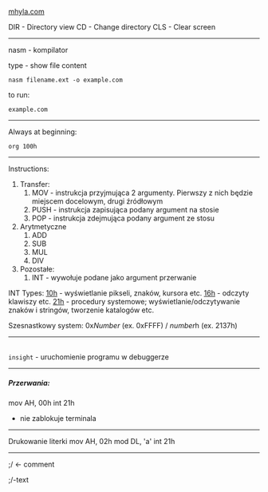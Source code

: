 [mhyla.com](https://mhyla.com/wia2-2/)

DIR - Directory view
CD - Change directory
CLS - Clear screen

---


nasm - kompilator

type - show file content

```Assembler
nasm filename.ext -o example.com
```

to run:
```Assembler
example.com
```

---

Always at beginning:
```
org 100h
```

---

Instructions:
1. Transfer:
    1. MOV - instrukcja przyjmująca 2 argumenty. Pierwszy z nich będzie miejscem docelowym, drugi źródłowym
    2. PUSH - instrukcja zapisująca podany argument na stosie
    3. POP - instrukcja zdejmująca podany argument ze stosu
2. Arytmetyczne
    1. ADD
    2. SUB
    3. MUL
    4. DIV
3. Pozostałe:
    1. INT - wywołuje podane jako argument przerwanie

INT Types:
[10h](https://www.ctyme.com/intr/int-10.htm) - wyświetlanie pikseli, znaków, kursora etc.
[16h](https://www.ctyme.com/intr/int-16.htm) - odczyty klawiszy etc.
[21h](https://www.ctyme.com/intr/int-21.htm) - procedury systemowe; wyświetlanie/odczytywanie znaków i stringów, tworzenie katalogów etc.

Szesnastkowy system: 0x*Number* (ex. 0xFFFF) / *number*h (ex. 2137h)

---
\
`insight` - uruchomienie programu w debuggerze

---

##### *Przerwania*:
mov AH, 00h
int 21h
- nie zablokuje terminala
---

Drukowanie literki
mov AH, 02h
mod DL, 'a'
int 21h

---


;/ <- comment

;/-text